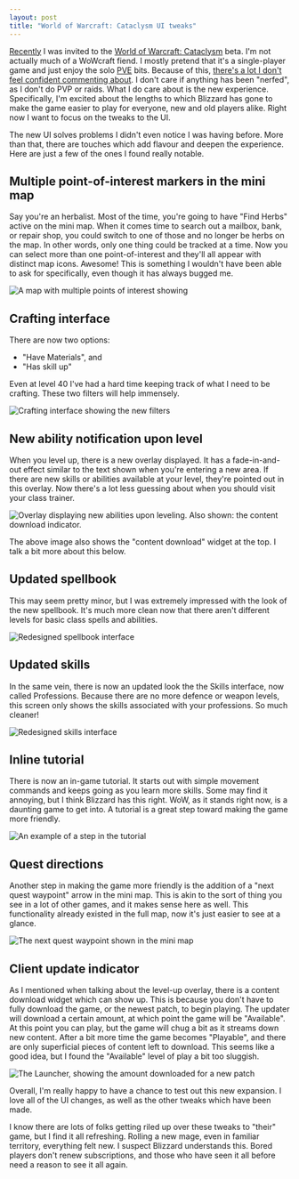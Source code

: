 ```yaml
---
layout: post
title: "World of Warcraft: Cataclysm UI tweaks"
---
```


[Recently](https://twitter.com/#!/gavinanderegg/status/25433483259) I was invited to the [World of Warcraft: Cataclysm](http://www.worldofwarcraft.com/cataclysm/) beta. I'm not actually much of a WoWcraft fiend. I mostly pretend that it's a single-player game and just enjoy the solo [PVE](http://en.wikipedia.org/wiki/Player_versus_environment) bits. Because of this, [there's a lot I don't feel confident commenting about](http://wow.joystiq.com/2010/03/01/cataclysm-stat-and-system-changes-revealed/). I don't care if anything has been "nerfed", as I don't do PVP or raids. What I do care about is the new experience. Specifically, I'm excited about the lengths to which Blizzard has gone to make the game easier to play for everyone, new and old players alike. Right now I want to focus on the tweaks to the UI.

The new UI solves problems I didn't even notice I was having before. More than that, there are touches which add flavour and deepen the experience. Here are just a few of the ones I found really notable.




## Multiple point-of-interest markers in the mini map
Say you're an herbalist. Most of the time, you're going to have "Find Herbs" active on the mini map. When it comes time to search out a mailbox, bank, or repair shop, you could switch to one of those and no longer be herbs on the map. In other words, only one thing could be tracked at a time. Now you can select more than one point-of-interest and they'll all appear with distinct map icons. Awesome! This is something I wouldn't have been able to ask for specifically, even though it has always bugged me.

<p class="centerImage"><img src="https://anderegg.s3.amazonaws.com/wow-ui/points-of-interest.jpg" alt="A map with multiple points of interest showing" title="A map with multiple points of interest showing"></p>




## Crafting interface
There are now two options:

* "Have Materials", and
* "Has skill up"

Even at level 40 I've had a hard time keeping track of what I need to be crafting. These two filters will help immensely.

<p class="centerImage"><img src="https://anderegg.s3.amazonaws.com/wow-ui/crafting.jpg" alt="Crafting interface showing the new filters" title="Crafting interface showing the new filters"></p>




## New ability notification upon level
When you level up, there is a new overlay displayed. It has a fade-in-and-out effect similar to the text shown when you're entering a new area. If there are new skills or abilities available at your level, they're pointed out in this overlay. Now there's a lot less guessing about when you should visit your class trainer.

<p class="centerImage"><img src="https://anderegg.s3.amazonaws.com/wow-ui/level.jpg" alt="Overlay displaying new abilities upon leveling. Also shown: the content download indicator." title="Overlay displaying new abilities upon leveling. Also shown: the content download indicator."></p>

The above image also shows the "content download" widget at the top. I talk a bit more about this below.




## Updated spellbook
This may seem pretty minor, but I was extremely impressed with the look of the new spellbook. It's much more clean now that there aren't different levels for basic class spells and abilities.

<p class="centerImage"><img src="https://anderegg.s3.amazonaws.com/wow-ui/spellbook.jpg" alt="Redesigned spellbook interface" title="Redesigned spellbook interface"></p>



## Updated skills
In the same vein, there is now an updated look the the Skills interface, now called Professions. Because there are no more defence or weapon levels, this screen only shows the skills associated with your professions. So much cleaner!

<p class="centerImage"><img src="https://anderegg.s3.amazonaws.com/wow-ui/skills.jpg" alt="Redesigned skills interface" title="Redesigned skills interface"></p>




## Inline tutorial
There is now an in-game tutorial. It starts out with simple movement commands and keeps going as you learn more skills. Some may find it annoying, but I think Blizzard has this right. WoW, as it stands right now, is a daunting game to get into. A tutorial is a great step toward making the game more friendly.

<p class="centerImage"><img src="https://anderegg.s3.amazonaws.com/wow-ui/tutorial.jpg" alt="An example of a step in the tutorial" title="An example of a step in the tutorial"></p>




## Quest directions
Another step in making the game more friendly is the addition of a "next quest waypoint" arrow in the mini map. This is akin to the sort of thing you see in a lot of other games, and it makes sense here as well. This functionality already existed in the full map, now it's just easier to see at a glance.

<p class="centerImage"><img src="https://anderegg.s3.amazonaws.com/wow-ui/arrow.jpg" alt="The next quest waypoint shown in the mini map" title="The next quest waypoint shown in the mini map"></p>




## Client update indicator
As I mentioned when talking about the level-up overlay, there is a content download widget which can show up. This is because you don't have to fully download the game, or the newest patch, to begin playing. The updater will download a certain amount, at which point the game will be "Available". At this point you can play, but the game will chug a bit as it streams down new content. After a bit more time the game becomes "Playable", and there are only superficial pieces of content left to download. This seems like a good idea, but I found the "Available" level of play a bit too sluggish.

<p class="centerImage"><img src="https://anderegg.s3.amazonaws.com/wow-ui/download.jpg" alt="The Launcher, showing the amount downloaded for a new patch" title="The Launcher, showing the amount downloaded for a new patch"></p>



Overall, I'm really happy to have a chance to test out this new expansion. I love all of the UI changes, as well as the other tweaks which have been made.

I know there are lots of folks getting riled up over these tweaks to "their" game, but I find it all refreshing. Rolling a new mage, even in familiar territory, everything felt new. I suspect Blizzard understands this. Bored players don't renew subscriptions, and those who have seen it all before need a reason to see it all again.
